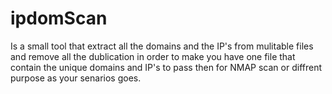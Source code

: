 # ipdomScan
Is a small tool that extract all the domains and the IP's from mulitable files and remove all the dublication in order to make you have one file that contain the unique domains and IP's to pass then for NMAP scan or diffrent purpose as your senarios goes.
